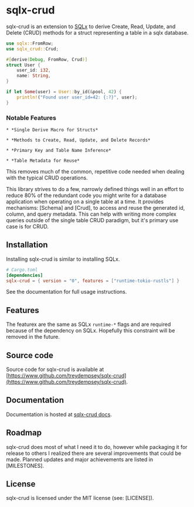 # sqlx-crud

sqlx-crud is an extension to [SQLx](https://github.com/launchbadge/sqlx) to
derive Create, Read, Update, and Delete (CRUD) methods for a struct
representing a table in a sqlx database.

```rust
use sqlx::FromRow;
use sqlx_crud::Crud;

#[derive(Debug, FromRow, Crud)]
struct User {
    user_id: i32,
    name: String,
}

if let Some(user) = User::by_id(&pool, 42) {
    println!("Found user user_id=42: {:?}", user);
}
```

### Notable Features

    * *Single Derive Macro for Structs*

    * *Methods to Create, Read, Update, and Delete Records*

    * *Primary Key and Table Name Inference*

    * *Table Metadata for Reuse*

This removes much of the common, repetitive code needed when dealing with
the typical CRUD operations.

This library strives to do a few, narrowly defined things well in an effort
to reduce 80% of the redundant code you might write for a database
application when operating on a single table at a time. It provides
mechanisms: [Schema] and [Crud], to access and reuse the generated id,
column, and query metadata. This can help with writing more complex queries
outside of the single table CRUD paradigm, but it's primary use case is
for CRUD.

## Installation

Installing sqlx-crud is similar to installing SQLx.

```toml
# Cargo.toml
[dependencies]
sqlx-crud = { version = "0", features = ["runtime-tokio-rustls"] }
```


See the documentation for full usage instructions.

## Features

The featurex are the same as SQLx `runtime-*` flags and are required because of
the dependency on SQLx. Hopefully this constraint will be removed in the future.

## Source code

Source code for sqlx-crud is available at [https://www.github.com/treydempsey/sqlx-crud](https://www.github.com/treydempsey/sqlx-crud).

## Documentation

Documentation is hosted at [sqlx-crud docs](https://docs.rs/sqlx-crud/latest).

## Roadmap

sqlx-crud does most of what I need it to do, however while packaging it for
release to others I realized there are several improvements that could be made.
Planned updates and major achievements are listed in [MILESTONES].

## License

sqlx-crud is licensed under the MIT license (see: [LICENSE]).
